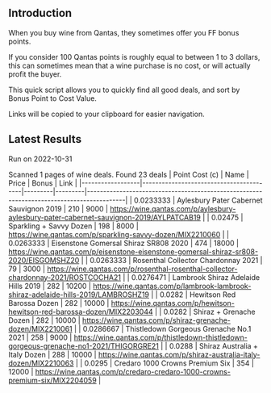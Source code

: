 ## Introduction

When you buy wine from Qantas, they sometimes offer you FF bonus points. 

If you consider 100 Qantas points is roughly equal to between 1 to 3 dollars, this can sometimes mean that a wine purchase is no cost, or will actually profit the buyer.

This quick script allows you to quickly find all good deals, and sort by Bonus Point to Cost Value.

Links will be copied to your clipboard for easier navigation.

## Latest Results

Run on 2022-10-31

Scanned 1 pages of wine deals.
Found 23 deals
|   Point Cost (c) | Name                                    |   Price |   Bonus | Link                                                                                     |
|------------------|-----------------------------------------|---------|---------|------------------------------------------------------------------------------------------|
|        0.0233333 | Aylesbury Pater Cabernet Sauvignon 2019 |     210 |    9000 | https://wine.qantas.com/p/aylesbury-aylesbury-pater-cabernet-sauvignon-2019/AYLPATCAB19  |
|        0.02475   | Sparkling + Savvy Dozen                 |     198 |    8000 | https://wine.qantas.com/p/sparkling-savvy-dozen/MIX2210060                               |
|        0.0263333 | Eisenstone Gomersal Shiraz SR808 2020   |     474 |   18000 | https://wine.qantas.com/p/eisenstone-eisenstone-gomersal-shiraz-sr808-2020/EISGOMSHZ20   |
|        0.0263333 | Rosenthal Collector Chardonnay 2021     |      79 |    3000 | https://wine.qantas.com/p/rosenthal-rosenthal-collector-chardonnay-2021/ROSTCOCHA21      |
|        0.0276471 | Lambrook Shiraz Adelaide Hills 2019     |     282 |   10200 | https://wine.qantas.com/p/lambrook-lambrook-shiraz-adelaide-hills-2019/LAMBROSHZ19       |
|        0.0282    | Hewitson Red Barossa Dozen              |     282 |   10000 | https://wine.qantas.com/p/hewitson-hewitson-red-barossa-dozen/MIX2203044                 |
|        0.0282    | Shiraz + Grenache Dozen                 |     282 |   10000 | https://wine.qantas.com/p/shiraz-grenache-dozen/MIX2210061                               |
|        0.0286667 | Thistledown Gorgeous Grenache No.1 2021 |     258 |    9000 | https://wine.qantas.com/p/thistledown-thistledown-gorgeous-grenache-no1-2021/THIGORGRE21 |
|        0.0288    | Shiraz Australia + Italy Dozen          |     288 |   10000 | https://wine.qantas.com/p/shiraz-australia-italy-dozen/MIX2210063                        |
|        0.0295    | Credaro 1000 Crowns Premium Six         |     354 |   12000 | https://wine.qantas.com/p/credaro-credaro-1000-crowns-premium-six/MIX2204059             |

